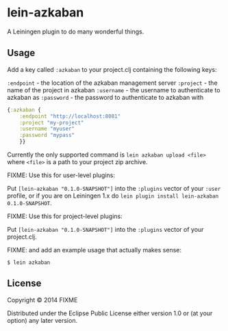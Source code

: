 # lein-azkaban

A Leiningen plugin to do many wonderful things.

## Usage

Add a key called `:azkaban` to your project.clj containing the following keys:

`:endpoint` - the location of the azkaban management server
`:project` - the name of the project in azkaban
`:username` - the username to authenticate to azkaban as
`:password` - the password to authenticate to azkaban with

```clojure
{:azkaban {
    :endpoint "http://localhost:8081"
    :project "my-project"
    :username "myuser"
    :password "mypass"
    }}
```
Currently the only supported command is `lein azkaban upload <file>` where `<file>` is a path to your project zip archive.

FIXME: Use this for user-level plugins:

Put `[lein-azkaban "0.1.0-SNAPSHOT"]` into the `:plugins` vector of your
`:user` profile, or if you are on Leiningen 1.x do `lein plugin install
lein-azkaban 0.1.0-SNAPSHOT`.

FIXME: Use this for project-level plugins:

Put `[lein-azkaban "0.1.0-SNAPSHOT"]` into the `:plugins` vector of your project.clj.

FIXME: and add an example usage that actually makes sense:

    $ lein azkaban

## License

Copyright © 2014 FIXME

Distributed under the Eclipse Public License either version 1.0 or (at
your option) any later version.
